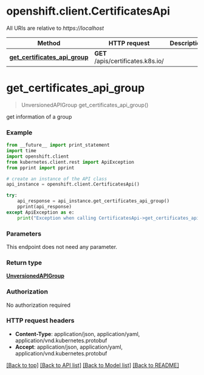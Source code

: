 # openshift.client.CertificatesApi

All URIs are relative to *https://localhost*

Method | HTTP request | Description
------------- | ------------- | -------------
[**get_certificates_api_group**](CertificatesApi.md#get_certificates_api_group) | **GET** /apis/certificates.k8s.io/ | 


# **get_certificates_api_group**
> UnversionedAPIGroup get_certificates_api_group()



get information of a group

### Example 
```python
from __future__ import print_statement
import time
import openshift.client
from kubernetes.client.rest import ApiException
from pprint import pprint

# create an instance of the API class
api_instance = openshift.client.CertificatesApi()

try: 
    api_response = api_instance.get_certificates_api_group()
    pprint(api_response)
except ApiException as e:
    print("Exception when calling CertificatesApi->get_certificates_api_group: %s\n" % e)
```

### Parameters
This endpoint does not need any parameter.

### Return type

[**UnversionedAPIGroup**](UnversionedAPIGroup.md)

### Authorization

No authorization required

### HTTP request headers

 - **Content-Type**: application/json, application/yaml, application/vnd.kubernetes.protobuf
 - **Accept**: application/json, application/yaml, application/vnd.kubernetes.protobuf

[[Back to top]](#) [[Back to API list]](../README.md#documentation-for-api-endpoints) [[Back to Model list]](../README.md#documentation-for-models) [[Back to README]](../README.md)

